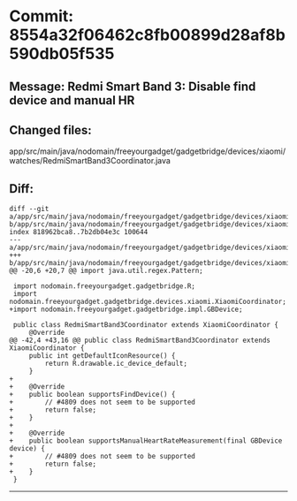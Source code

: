 # Commit: 8554a32f06462c8fb00899d28af8b590db05f535
## Message: Redmi Smart Band 3: Disable find device and manual HR
## Changed files:
app/src/main/java/nodomain/freeyourgadget/gadgetbridge/devices/xiaomi/watches/RedmiSmartBand3Coordinator.java

## Diff:
```
diff --git a/app/src/main/java/nodomain/freeyourgadget/gadgetbridge/devices/xiaomi/watches/RedmiSmartBand3Coordinator.java b/app/src/main/java/nodomain/freeyourgadget/gadgetbridge/devices/xiaomi/watches/RedmiSmartBand3Coordinator.java
index 818962bca8..7b2db04e3c 100644
--- a/app/src/main/java/nodomain/freeyourgadget/gadgetbridge/devices/xiaomi/watches/RedmiSmartBand3Coordinator.java
+++ b/app/src/main/java/nodomain/freeyourgadget/gadgetbridge/devices/xiaomi/watches/RedmiSmartBand3Coordinator.java
@@ -20,6 +20,7 @@ import java.util.regex.Pattern;
 
 import nodomain.freeyourgadget.gadgetbridge.R;
 import nodomain.freeyourgadget.gadgetbridge.devices.xiaomi.XiaomiCoordinator;
+import nodomain.freeyourgadget.gadgetbridge.impl.GBDevice;
 
 public class RedmiSmartBand3Coordinator extends XiaomiCoordinator {
     @Override
@@ -42,4 +43,16 @@ public class RedmiSmartBand3Coordinator extends XiaomiCoordinator {
     public int getDefaultIconResource() {
         return R.drawable.ic_device_default;
     }
+
+    @Override
+    public boolean supportsFindDevice() {
+        // #4809 does not seem to be supported
+        return false;
+    }
+
+    @Override
+    public boolean supportsManualHeartRateMeasurement(final GBDevice device) {
+        // #4809 does not seem to be supported
+        return false;
+    }
 }
```
-----------------------------------
